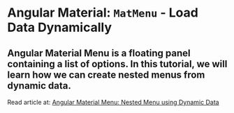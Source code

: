 # Angular Material: `MatMenu` - Load Data Dynamically

## Angular Material Menu is a floating panel containing a list of options. In this tutorial, we will learn how we can create nested menus from dynamic data.

Read article at: [Angular Material Menu: Nested Menu using Dynamic Data](https://indepth.dev/tutorials/angular/angular-material-nested-menu-dynamic-data)
